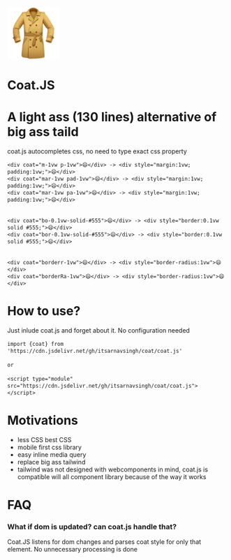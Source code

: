 
<centre>
    <img src='./logo.png'>
    <h1><bold>Coat.JS</bold></h1>
</centre>

# A light ass (130 lines) alternative of big ass taild
coat.js autocompletes css, no need to type exact css property

```
<div coat="m-1vw p-1vw">😄</div> -> <div style="margin:1vw; padding:1vw;">😄</div>
<div coat="mar-1vw pad-1vw">😄</div> -> <div style="margin:1vw; padding:1vw;">😄</div>
<div coat="mar-1vw pa-1vw">😄</div> -> <div style="margin:1vw; padding:1vw;">😄</div>


<div coat="bo-0.1vw-solid-#555">😄</div> -> <div style="border:0.1vw solid #555;">😄</div>
<div coat="bor-0.1vw-solid-#555">😄</div> -> <div style="border:0.1vw solid #555;">😄</div>


<div coat="borderr-1vw">😄</div> -> <div style="border-radius:1vw">😄</div>
<div coat="borderRa-1vw">😄</div> -> <div style="border-radius:1vw">😄</div>

```

# How to use?

Just inlude coat.js and forget about it. No configuration needed

```
import {coat} from 'https://cdn.jsdelivr.net/gh/itsarnavsingh/coat/coat.js'

or

<script type="module" src="https://cdn.jsdelivr.net/gh/itsarnavsingh/coat/coat.js"> </script>

```

# Motivations

* less CSS best CSS
* mobile first css library
* easy inline media query
* replace big ass tailwind
* tailwind was not designed with webcomponents in mind, coat.js is compatible will all component library because of the way it works

# FAQ

<h3>What if dom is updated? can coat.js handle that?</h3>
Coat.JS listens for dom changes and parses coat style for only that element. No unnecessary processing is done 